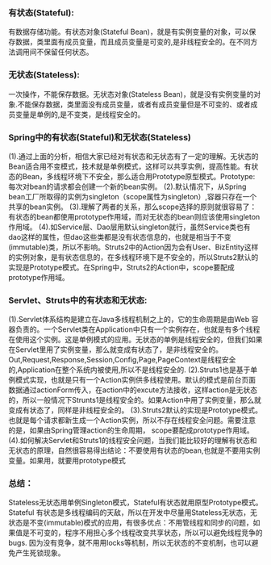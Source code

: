 ### 有状态(Stateful):

有数据存储功能。有状态对象(Stateful Bean)，就是有实例变量的对象，可以保存数据，类里面有成员变量，而且成员变量是可变的,是非线程安全的。在不同方法调用间不保留任何状态。
### 无状态(Stateless):
一次操作，不能保存数据。无状态对象(Stateless Bean)，就是没有实例变量的对象.不能保存数据，类里面没有成员变量，或者有成员变量但是不可变的、或者成员变量是单例的,是不变类，是线程安全的。

### Spring中的有状态(Stateful)和无状态(Stateless)

(1).通过上面的分析，相信大家已经对有状态和无状态有了一定的理解。无状态的Bean适合用不变模式，技术就是单例模式，这样可以共享实例，提高性能。有状态的Bean，多线程环境下不安全，那么适合用Prototype原型模式。Prototype: 每次对bean的请求都会创建一个新的bean实例。
(2).默认情况下，从Spring bean工厂所取得的实例为singleton（scope属性为singleton）,容器只存在一个共享的bean实例。
(3).理解了两者的关系，那么scope选择的原则就很容易了：有状态的bean都使用prototype作用域，而对无状态的bean则应该使用singleton作用域。
(4).如Service层、Dao层用默认singleton就行，虽然Service类也有dao这样的属性，但dao这些类都是没有状态信息的，也就是相当于不变(immutable)类，所以不影响。Struts2中的Action因为会有User、BizEntity这样的实例对象，是有状态信息的，在多线程环境下是不安全的，所以Struts2默认的实现是Prototype模式。在Spring中，Struts2的Action中，scope要配成prototype作用域。

### Servlet、Struts中的有状态和无状态:
(1).Servlet体系结构是建立在Java多线程机制之上的，它的生命周期是由Web 容器负责的。一个Servlet类在Application中只有一个实例存在，也就是有多个线程在使用这个实例。这是单例模式的应用。无状态的单例是线程安全的，但我们如果在Servlet里用了实例变量，那么就变成有状态了，是非线程安全的。Out,Request,Response,Session,Config,Page,PageContext是线程安全的,Application在整个系统内被使用,所以不是线程安全的.
(2).Struts1也是基于单例模式实现，也就是只有一个Action实例供多线程使用。默认的模式是前台页面数据通过actionForm传入，在action中的excute方法接收，这样action是无状态的，所以一般情况下Strunts1是线程安全的。如果Action中用了实例变量，那么就变成有状态了，同样是非线程安全的。
(3).Struts2默认的实现是Prototype模式。也就是每个请求都新生成一个Action实例，所以不存在线程安全问题。需要注意的是，如果由Spring管理action的生命周期， scope要配成prototype作用域。
(4).如何解决Servlet和Struts1的线程安全问题，当我们能比较好的理解有状态和无状态的原理，自然很容易得出结论：不要使用有状态的bean,也就是不要用实例变量。如果用，就要用prototype模式

### 总结：
Stateless无状态用单例Singleton模式，Stateful有状态就用原型Prototype模式。
Stateful 有状态是多线程编码的天敌，所以在开发中尽量用Stateless无状态，无状态是不变(immutable)模式的应用，有很多优点：不用管线程和同步的问题，如果值是不可变的，程序不用担心多个线程改变共享状态，所以可以避免线程竞争的bugs. 因为没有竞争，就不用用locks等机制，所以无状态的不变机制，也可以避免产生死锁现象。



